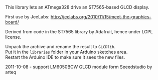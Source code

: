 This library lets an ATmega328 drive an ST7565-based GLCD display.

First use by JeeLabs: http://jeelabs.org/2010/11/15/meet-the-graphics-board/

Derived from code in the ST7565 library by Adafruit, hence under LGPL license.

Unpack the archive and rename the result to `GLCDlib`.  
Put it in the `libraries` folder in your Arduino sketches area.  
Restart the Arduino IDE to make sure it sees the new files.

2011-10-08 - support LM6050BCW GLCD module form Seeedstudio by arteq